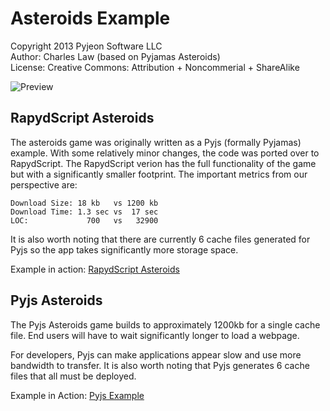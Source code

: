 Asteroids Example
=================

Copyright 2013 Pyjeon Software LLC  
Author:	Charles Law (based on Pyjamas Asteroids)  
License: Creative Commons: Attribution + Noncommerial + ShareAlike  

![Preview](https://bitbucket.org/pyjeon/rapydscript/raw/default/examples/asteroids/preview.png 'Preview Screenshot')

RapydScript Asteroids
---------------------
The asteroids game was originally written as a Pyjs (formally Pyjamas) example. With some relatively minor changes, the code was ported over to RapydScript. The RapydScript verion has the full functionality of the game but with a significantly smaller footprint. The important metrics from our perspective are:

	Download Size: 18 kb   vs 1200 kb
	Download Time: 1.3 sec vs  17 sec
	LOC:             700   vs   32900

It is also worth noting that there are currently 6 cache files generated for Pyjs so the app takes significantly more storage space.

Example in action: [RapydScript Asteroids](http://pyjeon.pythonanywhere.com/static/asteroids/index.html)


Pyjs Asteroids
--------------
The Pyjs Asteroids game builds to approximately 1200kb for a single cache file. End users will have to wait significantly longer to load a webpage.

For developers, Pyjs can make applications appear slow and use more bandwidth to transfer. It is also worth noting that Pyjs generates 6 cache files that all must be deployed.

Example in Action: [Pyjs Example](http://pyjeon.pythonanywhere.com/static/examples/pyjsasteroids/compiled/Space.html)


